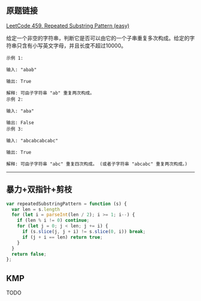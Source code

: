 ## 原题链接

[LeetCode 459. Repeated Substring Pattern (easy)](https://leetcode-cn.com/problems/repeated-substring-pattern/)

给定一个非空的字符串，判断它是否可以由它的一个子串重复多次构成。给定的字符串只含有小写英文字母，并且长度不超过10000。

```
示例 1:

输入: "abab"

输出: True

解释: 可由子字符串 "ab" 重复两次构成。
示例 2:

输入: "aba"

输出: False
示例 3:

输入: "abcabcabcabc"

输出: True

解释: 可由子字符串 "abc" 重复四次构成。 (或者子字符串 "abcabc" 重复两次构成。)
```

---

## 暴力+双指针+剪枝

```javascript
var repeatedSubstringPattern = function (s) {
  var len = s.length
  for (let i = parseInt(len / 2); i >= 1; i--) {
    if (len % i != 0) continue;
    for (let j = 0; j < len; j += i) {
      if (s.slice(j, j + i) != s.slice(0, i)) break;
      if (j + i == len) return true;
    }
  }
  return false;
};
```

## KMP

TODO
